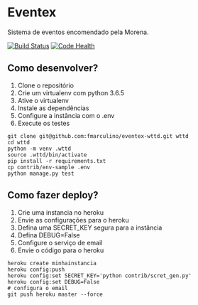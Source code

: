 # Eventex

Sistema de eventos encomendado pela Morena.

[![Build Status](https://travis-ci.org/fmarculino/eventex-wttd.svg?branch=master)](https://travis-ci.org/fmarculino/eventex-wttd)
[![Code Health](https://landscape.io/github/fmarculino/eventex-wttd/master/landscape.svg?style=flat)](https://landscape.io/github/fmarculino/eventex-wttd/master)

## Como desenvolver?

1. Clone o repositório
2. Crie um virtualenv com python 3.6.5
3. Ative o virtualenv
4. Instale as dependências
5. Configure a instância com o .env
6. Execute os testes

```console
git clone git@github.com:fmarculino/eventex-wttd.git wttd
cd wttd
python -m venv .wttd
source .wttd/bin/activate
pip install -r requirements.txt
cp contrib/env-sample .env
python manage.py test
```

## Como fazer deploy?

1. Crie uma instancia no heroku
2. Envie as configurações para o heroku
3. Defina uma SECRET_KEY segura para a instância
4. Defina DEBUG=False
5. Configure o serviço de email
6. Envie o código para o heroku

```console
heroku create minhainstancia
heroku config:push
heroku config:set SECRET_KEY='python contrib/scret_gen.py'
heroku config:set DEBUG=False
# configura o email
git push heroku master --force 
```